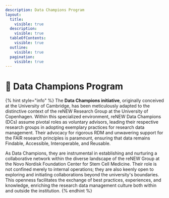 ```yaml
---
description: Data Champions Program
layout:
  title:
    visible: true
  description:
    visible: true
  tableOfContents:
    visible: true
  outline:
    visible: true
  pagination:
    visible: true
---
```


# 🔵 Data Champions Program

{% hint style="info" %}
The **Data Champions initiative**, originally conceived at the University of Cambridge, has been meticulously adapted to the distinctive context of the reNEW Research Group at the University of Copenhagen. Within this specialized environment, reNEW Data Champions (DCs) assume pivotal roles as voluntary advisors, leading their respective research groups in adopting exemplary practices for research data management. Their advocacy for rigorous RDM and unwavering support for the FAIR research principles is paramount, ensuring that data remains Findable, Accessible, Interoperable, and Reusable.

As Data Champions, they are instrumental in establishing and nurturing a collaborative network within the diverse landscape of the reNEW Group at the Novo Nordisk Foundation Center for Stem Cell Medicine. Their role is not confined merely to internal operations; they are also keenly open to exploring and initiating collaborations beyond the university's boundaries. This openness facilitates the exchange of best practices, experiences, and knowledge, enriching the research data management culture both within and outside the institution.
{% endhint %}

